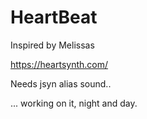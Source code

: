 # HeartBeat

Inspired by Melissas

https://heartsynth.com/

Needs jsyn alias sound..

... working on it, night and day.



